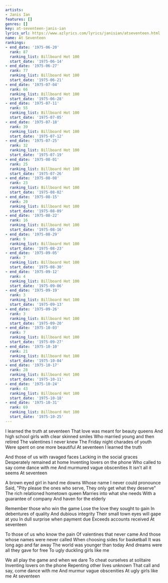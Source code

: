 ```yaml
---
artists:
- Janis Ian
features: []
genres: []
key: at-seventeen-janis-ian
lyrics_url: https://www.azlyrics.com/lyrics/janisian/atseventeen.html
name: At Seventeen
rankings:
- end_date: '1975-06-20'
  rank: 87
  ranking_list: Billboard Hot 100
  start_date: '1975-06-14'
- end_date: '1975-06-27'
  rank: 77
  ranking_list: Billboard Hot 100
  start_date: '1975-06-21'
- end_date: '1975-07-04'
  rank: 66
  ranking_list: Billboard Hot 100
  start_date: '1975-06-28'
- end_date: '1975-07-11'
  rank: 55
  ranking_list: Billboard Hot 100
  start_date: '1975-07-05'
- end_date: '1975-07-18'
  rank: 39
  ranking_list: Billboard Hot 100
  start_date: '1975-07-12'
- end_date: '1975-07-25'
  rank: 32
  ranking_list: Billboard Hot 100
  start_date: '1975-07-19'
- end_date: '1975-08-01'
  rank: 25
  ranking_list: Billboard Hot 100
  start_date: '1975-07-26'
- end_date: '1975-08-08'
  rank: 23
  ranking_list: Billboard Hot 100
  start_date: '1975-08-02'
- end_date: '1975-08-15'
  rank: 20
  ranking_list: Billboard Hot 100
  start_date: '1975-08-09'
- end_date: '1975-08-22'
  rank: 16
  ranking_list: Billboard Hot 100
  start_date: '1975-08-16'
- end_date: '1975-08-29'
  rank: 9
  ranking_list: Billboard Hot 100
  start_date: '1975-08-23'
- end_date: '1975-09-05'
  rank: 7
  ranking_list: Billboard Hot 100
  start_date: '1975-08-30'
- end_date: '1975-09-12'
  rank: 4
  ranking_list: Billboard Hot 100
  start_date: '1975-09-06'
- end_date: '1975-09-19'
  rank: 3
  ranking_list: Billboard Hot 100
  start_date: '1975-09-13'
- end_date: '1975-09-26'
  rank: 3
  ranking_list: Billboard Hot 100
  start_date: '1975-09-20'
- end_date: '1975-10-03'
  rank: 7
  ranking_list: Billboard Hot 100
  start_date: '1975-09-27'
- end_date: '1975-10-10'
  rank: 21
  ranking_list: Billboard Hot 100
  start_date: '1975-10-04'
- end_date: '1975-10-17'
  rank: 28
  ranking_list: Billboard Hot 100
  start_date: '1975-10-11'
- end_date: '1975-10-24'
  rank: 43
  ranking_list: Billboard Hot 100
  start_date: '1975-10-18'
- end_date: '1975-10-31'
  rank: 69
  ranking_list: Billboard Hot 100
  start_date: '1975-10-25'
---
```


I learned the truth at seventeen
That love was meant for beauty queens
And high school girls with clear skinned smiles
Who married young and then retired
The valentines I never knew
The Friday night charades of youth
Were spent on one more beautiful
At seventeen I learned the truth

And those of us with ravaged faces
Lacking in the social graces
Desperately remained at home
Inventing lovers on the phone
Who called to say come dance with me
And murmured vague obscenities
It isn't all it seems
At seventeen

A brown eyed girl in hand me downs
Whose name I never could pronounce
Said, "Pity please the ones who serve,
They only get what they deserve"
The rich relationed hometown queen
Marries into what she needs
With a guarantee of company
And haven for the elderly

Remember those who win the game
Lose the love they sought to gain
In debentures of quality
And dubious integrity
Their small town eyes will gape at you
In dull surprise when payment due
Exceeds accounts received
At seventeen

To those of us who know the pain
Of valentines that never came
And those whose names were never called
When choosing sides for basketball
It was long ago and far away
The world was younger than today
And dreams were all they gave for free
To ugly duckling girls like me

We all play the game and when we dare
To cheat ourselves at solitaire
Inventing lovers on the phone
Repenting other lives unknown
That call and say, come dance with me
And murmur vague obscenities
At ugly girls like me
At seventeen



